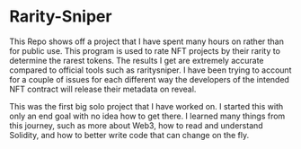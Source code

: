 # Rarity-Sniper

This Repo shows off a project that I have spent many hours on rather than for public use. This program is used to rate NFT projects by their rarity to determine the rarest tokens. The results I get are extremely accurate compared to official tools such as raritysniper. I have been trying to account for a couple of issues for each different way the developers of the intended NFT contract will release their metadata on reveal. 


This was the first big solo project that I have worked on. I started this with only an end goal with no idea how to get there. I learned many things from this journey, such as more about Web3, how to read and understand Solidity, and how to better write code that can change on the fly. 
